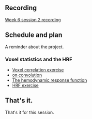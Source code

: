 ## Recording

[Week 6 session 2 recording](https://numfocus-org.zoom.us/rec/share/fDPg3YqA4dOdw-KavO4GfifC1H1XBknpfpZlB6f3lPvnR3HGqXXOzGXnmO6UYTHA.AKnm8n87aCnvMxr8)

## Schedule and plan

A reminder about the project.

### Voxel statistics and the HRF

* [Voxel correlation
  exercise](https://hub.nipraxis.org/hub/user-redirect/git-pull?repo=https%3A//github.com/nipraxis/voxel_correlation&subPath=voxel_correlation.ipynb)
* [on convolution](https://textbook.nipraxis.org/on_convolution)
* [The hemodynamic response
  function](https://textbook.nipraxis.org/convolution_background)
* [HRF
  exercise](https://hub.nipraxis.org/hub/user-redirect/git-pull?repo=https%3A//github.com/nipraxis/make_hrf&subPath=make_hrf.ipynb)

## That's it.

That's it for this session.
